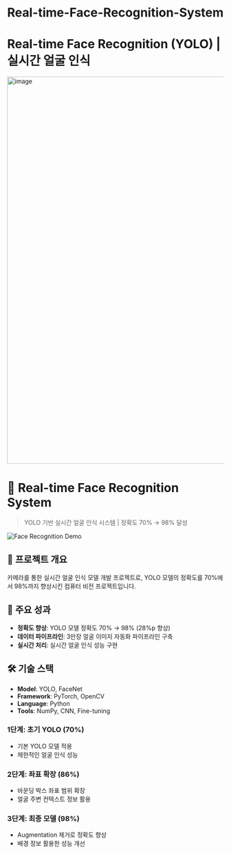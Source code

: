 # Real-time-Face-Recognition-System
# Real-time Face Recognition (YOLO) | 실시간 얼굴 인식
<img width="1600" height="900" alt="image" src="https://github.com/user-attachments/assets/5789989a-4fc2-4851-859e-10349438a4f0" />

# 🎯 Real-time Face Recognition System
> YOLO 기반 실시간 얼굴 인식 시스템 | 정확도 70% → 98% 달성

![Face Recognition Demo](./images/face_recognition_demo.gif)

## 📌 프로젝트 개요
카메라를 통한 실시간 얼굴 인식 모델 개발 프로젝트로, YOLO 모델의 정확도를 70%에서 98%까지 향상시킨 컴퓨터 비전 프로젝트입니다.

## 🚀 주요 성과
- **정확도 향상**: YOLO 모델 정확도 70% → 98% (28%p 향상)
- **데이터 파이프라인**: 3만장 얼굴 이미지 자동화 파이프라인 구축
- **실시간 처리**: 실시간 얼굴 인식 성능 구현

## 🛠 기술 스택
- **Model**: YOLO, FaceNet
- **Framework**: PyTorch, OpenCV
- **Language**: Python
- **Tools**: NumPy, CNN, Fine-tuning



### 1단계: 초기 YOLO (70%)
- 기본 YOLO 모델 적용
- 제한적인 얼굴 인식 성능

### 2단계: 좌표 확장 (86%)
- 바운딩 박스 좌표 범위 확장
- 얼굴 주변 컨텍스트 정보 활용

### 3단계: 최종 모델 (98%)
- Augmentation 제거로 정확도 향상
- 배경 정보 활용한 성능 개선

